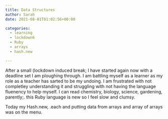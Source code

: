 ```yaml
---
title: Data Structures
author: Sarah
date: 2021-08-01T01:02:56+00:00

categories:
  - learning
  - lockdown6
  - Ruby
  - arrays
  - hash.new

---
```

 

After a small (lockdown induced break; I have started again now with a deadline set I am ploughing through. I am battling myself as a learner as my role as a teacher has sarted to be my undoing. I am frustrated with not completley understanding it and struggling with not having the language fluenency to help myself. I can read chemistry, biology, science, gardening, parently;. this Ruby language is new so I feel slow and clumsy. 



Today my Hash.new, .each and putting data from arrays and array of arrays was on the menu.